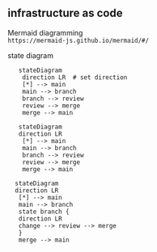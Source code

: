 ## infrastructure as code


Mermaid diagramming  
`https://mermaid-js.github.io/mermaid/#/`  

state diagram  
```
   stateDiagram
    direction LR  # set direction
    [*] --> main
    main --> branch
    branch --> review
    review --> merge
    merge --> main
```
```mermaid
   stateDiagram
   direction LR
    [*] --> main
    main --> branch
    branch --> review
    review --> merge
    merge --> main
 ```
 
 ```mermaid
   stateDiagram
   direction LR
    [*] --> main
    main --> branch
    state branch {
    direction LR
    change --> review --> merge
    }
    merge --> main
 ```

